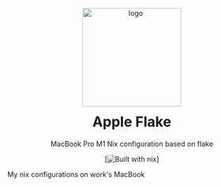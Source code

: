 
<p align="center">
    <img src="https://user-images.githubusercontent.com/87579883/211211879-36bc3b05-23a7-4623-bf0d-cc59339e1d84.png" alt="logo" width="200"/>
</p>
<h1 align="center" style="margin-top: 0px;">Apple Flake</h1>
<p align="center" >MacBook Pro M1 Nix configuration based on flake</p>

<div align="center" >

[![Built with nix](https://builtwithnix.org/badge.svg)]

</div>

My nix configurations on work's MacBook
